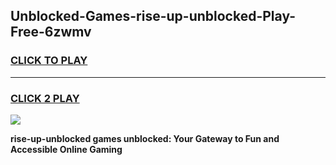 
## Unblocked-Games-rise-up-unblocked-Play-Free-6zwmv
<h3>
<a href="https://premium76.site?title=rise-up-unblocked&ref=23A">CLICK TO PLAY</a></h3>
<hr>

<h3>
<a href="https://premium76.site?title=rise-up-unblocked&ref=23A">CLICK 2 PLAY</a>
  
</h3>

<a href="https://premium76.site?title=rise-up-unblocked&ref=23A"><img src="https://clearcache.store/games.png"></a>


**rise-up-unblocked games unblocked: Your Gateway to Fun and Accessible Online Gaming**
